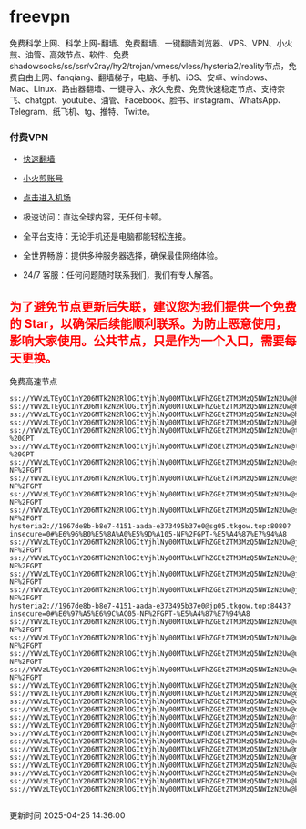 # freevpn

免费科学上网、科学上网-翻墙、免费翻墙、一键翻墙浏览器、VPS、VPN、小火煎、油管、高效节点、软件、免费shadowsocks/ss/ssr/v2ray/hy2/trojan/vmess/vless/hysteria2/reality节点，免费自由上网、fanqiang、翻墙梯子，电脑、手机、iOS、安卓、windows、Mac、Linux、路由器翻墙、一键导入、永久免费、免费快速稳定节点、支持奈飞、chatgpt、youtube、油管、Facebook、脸书、instagram、WhatsApp、Telegram、纸飞机、tg、推特、Twitte。

### 付费VPN
* [快速翻墙](https://uhuio.top/) 

* [小火煎账号](https://free-clash.top/) 

* [点击进入机场](https://uhuio.top/) 

* 极速访问：直达全球内容，无任何卡顿。

* 全平台支持：无论手机还是电脑都能轻松连接。

* 全世界畅游：提供多种服务器选择，确保最佳网络体验。

* 24/7 客服：任何问题随时联系我们，我们有专人解答。

## <font color="red">为了避免节点更新后失联，建议您为我们提供一个免费的 Star，以确保后续能顺利联系。为防止恶意使用，影响大家使用。公共节点，只是作为一个入口，需要每天更换。</font>

免费高速节点

```ss://YWVzLTEyOC1nY206MTk2N2RlOGItYjhlNy00MTUxLWFhZGEtZTM3MzQ5NWIzN2Uw@hk01.jgrtoioceaw.help:50384#%E9%A6%99%E6%B8%AF01
ss://YWVzLTEyOC1nY206MTk2N2RlOGItYjhlNy00MTUxLWFhZGEtZTM3MzQ5NWIzN2Uw@hk02.jigreliewolf.click:17889#%E9%A6%99%E6%B8%AF02
ss://YWVzLTEyOC1nY206MTk2N2RlOGItYjhlNy00MTUxLWFhZGEtZTM3MzQ5NWIzN2Uw@hk03.jigreliewolf.click:10838#%E9%A6%99%E6%B8%AF03
ss://YWVzLTEyOC1nY206MTk2N2RlOGItYjhlNy00MTUxLWFhZGEtZTM3MzQ5NWIzN2Uw@hk04.jgrtoioceaw.help:29956#%E9%A6%99%E6%B8%AF04
ss://YWVzLTEyOC1nY206MTk2N2RlOGItYjhlNy00MTUxLWFhZGEtZTM3MzQ5NWIzN2Uw@hk05.ijgelrkasd.click:41284#%E9%A6%99%E6%B8%AF05
ss://YWVzLTEyOC1nY206MTk2N2RlOGItYjhlNy00MTUxLWFhZGEtZTM3MzQ5NWIzN2Uw@tw01.jigreliewolf.click:30995#%E5%8F%B0%E6%B9%BE01%20-%20GPT
ss://YWVzLTEyOC1nY206MTk2N2RlOGItYjhlNy00MTUxLWFhZGEtZTM3MzQ5NWIzN2Uw@tw02.ijgelrkasd.click:22610#%E5%8F%B0%E6%B9%BE02%20-%20GPT
ss://YWVzLTEyOC1nY206MTk2N2RlOGItYjhlNy00MTUxLWFhZGEtZTM3MzQ5NWIzN2Uw@sg01.jgrtoioceaw.help:55559#%E6%96%B0%E5%8A%A0%E5%9D%A101%20-NF%2FGPT
ss://YWVzLTEyOC1nY206MTk2N2RlOGItYjhlNy00MTUxLWFhZGEtZTM3MzQ5NWIzN2Uw@sg02.jigreliewolf.click:40574#%E6%96%B0%E5%8A%A0%E5%9D%A102%20-NF%2FGPT
ss://YWVzLTEyOC1nY206MTk2N2RlOGItYjhlNy00MTUxLWFhZGEtZTM3MzQ5NWIzN2Uw@sg03.ijgelrkasd.click:23716#%E6%96%B0%E5%8A%A0%E5%9D%A103%20-NF%2FGPT
ss://YWVzLTEyOC1nY206MTk2N2RlOGItYjhlNy00MTUxLWFhZGEtZTM3MzQ5NWIzN2Uw@sg04.jgrtoioceaw.help:17971#%E6%96%B0%E5%8A%A0%E5%9D%A104%20-NF%2FGPT
hysteria2://1967de8b-b8e7-4151-aada-e373495b37e0@sg05.tkgow.top:8080?insecure=0#%E6%96%B0%E5%8A%A0%E5%9D%A105-NF%2FGPT-%E5%A4%87%E7%94%A8
ss://YWVzLTEyOC1nY206MTk2N2RlOGItYjhlNy00MTUxLWFhZGEtZTM3MzQ5NWIzN2Uw@jp01.jgrtoioceaw.help:58645#%E6%97%A5%E6%9C%AC01%20-NF%2FGPT
ss://YWVzLTEyOC1nY206MTk2N2RlOGItYjhlNy00MTUxLWFhZGEtZTM3MzQ5NWIzN2Uw@jp02.jgrtoioceaw.help:47462#%E6%97%A5%E6%9C%AC02%20-NF%2FGPT
ss://YWVzLTEyOC1nY206MTk2N2RlOGItYjhlNy00MTUxLWFhZGEtZTM3MzQ5NWIzN2Uw@jp03.jigreliewolf.click:33414#%E6%97%A5%E6%9C%AC03%20-NF%2FGPT
ss://YWVzLTEyOC1nY206MTk2N2RlOGItYjhlNy00MTUxLWFhZGEtZTM3MzQ5NWIzN2Uw@jp04.ijgelrkasd.click:58223#%E6%97%A5%E6%9C%AC04%20-NF%2FGPT
hysteria2://1967de8b-b8e7-4151-aada-e373495b37e0@jp05.tkgow.top:8443?insecure=0#%E6%97%A5%E6%9C%AC05-NF%2FGPT-%E5%A4%87%E7%94%A8
ss://YWVzLTEyOC1nY206MTk2N2RlOGItYjhlNy00MTUxLWFhZGEtZTM3MzQ5NWIzN2Uw@us01.jgrtoioceaw.help:48129#%E7%BE%8E%E5%9B%BD01%20-NF%2FGPT
ss://YWVzLTEyOC1nY206MTk2N2RlOGItYjhlNy00MTUxLWFhZGEtZTM3MzQ5NWIzN2Uw@us02.jgrtoioceaw.help:44907#%E7%BE%8E%E5%9B%BD02%20-NF%2FGPT
ss://YWVzLTEyOC1nY206MTk2N2RlOGItYjhlNy00MTUxLWFhZGEtZTM3MzQ5NWIzN2Uw@us03.jigreliewolf.click:43330#%E7%BE%8E%E5%9B%BD03%20-NF%2FGPT
ss://YWVzLTEyOC1nY206MTk2N2RlOGItYjhlNy00MTUxLWFhZGEtZTM3MzQ5NWIzN2Uw@us04.ijgelrkasd.click:44130#%E7%BE%8E%E5%9B%BD04%20-NF%2FGPT
ss://YWVzLTEyOC1nY206MTk2N2RlOGItYjhlNy00MTUxLWFhZGEtZTM3MzQ5NWIzN2Uw@gb01.jgrtoioceaw.help:27765#%E8%8B%B1%E5%9B%BD01
ss://YWVzLTEyOC1nY206MTk2N2RlOGItYjhlNy00MTUxLWFhZGEtZTM3MzQ5NWIzN2Uw@gb02.jigreliewolf.click:52762#%E8%8B%B1%E5%9B%BD02
ss://YWVzLTEyOC1nY206MTk2N2RlOGItYjhlNy00MTUxLWFhZGEtZTM3MzQ5NWIzN2Uw@de01.jgrtoioceaw.help:20635#%E5%BE%B7%E5%9B%BD01
ss://YWVzLTEyOC1nY206MTk2N2RlOGItYjhlNy00MTUxLWFhZGEtZTM3MzQ5NWIzN2Uw@de02.jigreliewolf.click:52770#%E5%BE%B7%E5%9B%BD02
ss://YWVzLTEyOC1nY206MTk2N2RlOGItYjhlNy00MTUxLWFhZGEtZTM3MzQ5NWIzN2Uw@fr01.ijgelrkasd.click:32568#%E6%B3%95%E5%9B%BD01
ss://YWVzLTEyOC1nY206MTk2N2RlOGItYjhlNy00MTUxLWFhZGEtZTM3MzQ5NWIzN2Uw@fr02.jigreliewolf.click:45265#%E6%B3%95%E5%9B%BD02
ss://YWVzLTEyOC1nY206MTk2N2RlOGItYjhlNy00MTUxLWFhZGEtZTM3MzQ5NWIzN2Uw@ca01.jigreliewolf.click:30461#%E5%8A%A0%E6%8B%BF%E5%A4%A701
ss://YWVzLTEyOC1nY206MTk2N2RlOGItYjhlNy00MTUxLWFhZGEtZTM3MzQ5NWIzN2Uw@ca02.ijgelrkasd.click:24053#%E5%8A%A0%E6%8B%BF%E5%A4%A702
ss://YWVzLTEyOC1nY206MTk2N2RlOGItYjhlNy00MTUxLWFhZGEtZTM3MzQ5NWIzN2Uw@my01.jigreliewolf.click:52408#%E9%A9%AC%E6%9D%A5%E8%A5%BF%E4%BA%9A01
ss://YWVzLTEyOC1nY206MTk2N2RlOGItYjhlNy00MTUxLWFhZGEtZTM3MzQ5NWIzN2Uw@my02.ijgelrkasd.click:25519#%E9%A9%AC%E6%9D%A5%E8%A5%BF%E4%BA%9A02
ss://YWVzLTEyOC1nY206MTk2N2RlOGItYjhlNy00MTUxLWFhZGEtZTM3MzQ5NWIzN2Uw@au01.jgrtoioceaw.help:13460#%E6%BE%B3%E5%A4%A7%E5%88%A9%E4%BA%9A01
ss://YWVzLTEyOC1nY206MTk2N2RlOGItYjhlNy00MTUxLWFhZGEtZTM3MzQ5NWIzN2Uw@au02.ijgelrkasd.click:46073#%E6%BE%B3%E5%A4%A7%E5%88%A9%E4%BA%9A02
ss://YWVzLTEyOC1nY206MTk2N2RlOGItYjhlNy00MTUxLWFhZGEtZTM3MzQ5NWIzN2Uw@ko01.jgrtoioceaw.help:46108#%E9%9F%A9%E5%9B%BD01
ss://YWVzLTEyOC1nY206MTk2N2RlOGItYjhlNy00MTUxLWFhZGEtZTM3MzQ5NWIzN2Uw@ko02.jigreliewolf.click:50181#%E9%9F%A9%E5%9B%BD02


```
更新时间 2025-04-25 14:36:00